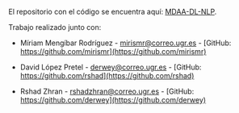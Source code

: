 El repositorio con el código se encuentra aquí: [MDAA-DL-NLP](https://github.com/NestorRV/MDAA-DL-NLP).

Trabajo realizado junto con:

* Míriam Mengíbar Rodríguez - [mirismr@correo.ugr.es](mailto:mirismr@correo.ugr.es) - [GitHub: https://github.com/mirismr](https://github.com/mirismr)

* David López Pretel - [derwey@correo.ugr.es](mailto:derwey@correo.ugr.es) - [GitHub: https://github.com/rshad](https://github.com/rshad)

* Rshad Zhran - [rshadzhran@correo.ugr.es](mailto:rshadzhran@correo.ugr.es) - [GitHub: https://github.com/derwey](https://github.com/derwey)
